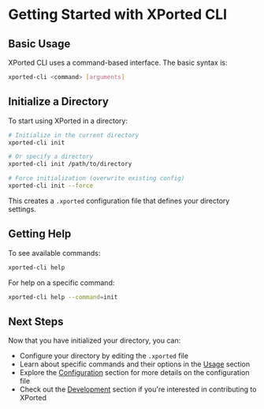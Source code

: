 # Getting Started with XPorted CLI

## Basic Usage

XPorted CLI uses a command-based interface. The basic syntax is:
```bash
xported-cli <command> [arguments]
```

## Initialize a Directory

To start using XPorted in a directory:
```bash
# Initialize in the current directory
xported-cli init

# Or specify a directory
xported-cli init /path/to/directory

# Force initialization (overwrite existing config)
xported-cli init --force
```

This creates a `.xported` configuration file that defines your directory settings.

## Getting Help

To see available commands:
```bash
xported-cli help
```

For help on a specific command:
```bash
xported-cli help --command=init
```

## Next Steps
Now that you have initialized your directory, you can:
- Configure your directory by editing the `.xported` file
- Learn about specific commands and their options in the [Usage](usage.md) section
- Explore the [Configuration](configuration.md) section for more details on the configuration file
- Check out the [Development](development.md) section if you're interested in contributing to XPorted